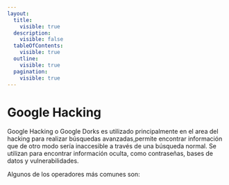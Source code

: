 ```yaml
---
layout:
  title:
    visible: true
  description:
    visible: false
  tableOfContents:
    visible: true
  outline:
    visible: true
  pagination:
    visible: true
---
```


# Google Hacking

Google Hacking o Google Dorks es utilizado principalmente en el area del hacking para realizar búsquedas avanzadas,permite encontrar información que de otro modo sería inaccesible a través de una búsqueda normal. Se utilizan para encontrar información oculta, como contraseñas, bases de datos y vulnerabilidades.

Algunos de los operadores más comunes son:

